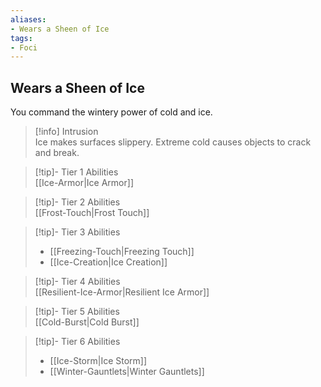 ```yaml
---
aliases:
- Wears a Sheen of Ice
tags:
- Foci
---
```


  
## Wears a Sheen of Ice  
You command the wintery power of cold and ice.  
 >[!info] Intrusion  
>Ice makes surfaces slippery. Extreme cold causes objects to crack and break.   

>[!tip]- Tier 1 Abilities  
>[[Ice-Armor|Ice Armor]]  

>[!tip]- Tier 2 Abilities  
>[[Frost-Touch|Frost Touch]]  

>[!tip]- Tier 3 Abilities  
>- [[Freezing-Touch|Freezing Touch]]  
>- [[Ice-Creation|Ice Creation]]  

>[!tip]- Tier 4 Abilities  
>[[Resilient-Ice-Armor|Resilient Ice Armor]]  

>[!tip]- Tier 5 Abilities  
>[[Cold-Burst|Cold Burst]]  

>[!tip]- Tier 6 Abilities  
>- [[Ice-Storm|Ice Storm]]  
>- [[Winter-Gauntlets|Winter Gauntlets]]
